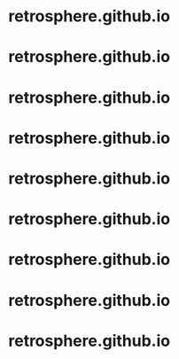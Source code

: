 # retrosphere.github.io
# retrosphere.github.io
# retrosphere.github.io
# retrosphere.github.io
# retrosphere.github.io
# retrosphere.github.io
# retrosphere.github.io
# retrosphere.github.io
# retrosphere.github.io
